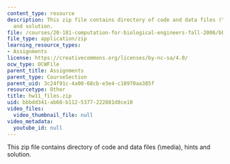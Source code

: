```yaml
---
content_type: resource
description: This zip file contains directory of code and data files (\media), hints
  and solution.
file: /courses/20-181-computation-for-biological-engineers-fall-2006/bbbdd341ab68b1125377222881d8ce10_hw11_files.zip
file_type: application/zip
learning_resource_types:
- Assignments
license: https://creativecommons.org/licenses/by-nc-sa/4.0/
ocw_type: OCWFile
parent_title: Assignments
parent_type: CourseSection
parent_uid: 3c24f91c-4a00-68cb-e3e4-c18970aa385f
resourcetype: Other
title: hw11_files.zip
uid: bbbdd341-ab68-b112-5377-222881d8ce10
video_files:
  video_thumbnail_file: null
video_metadata:
  youtube_id: null
---
```

This zip file contains directory of code and data files (\media), hints and solution.
